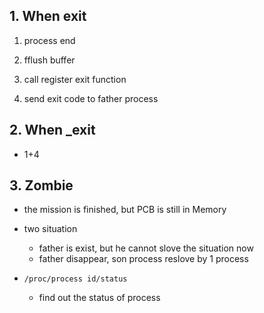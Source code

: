 ## 1. When exit

1. process end

2. fflush buffer

3. call register exit function

4. send exit code to father process

## 2. When \_exit

+ 1+4

## 3. Zombie

+ the mission is finished, but PCB is still in Memory

+ two situation

  + father is exist, but he cannot slove the situation now
  + father disappear, son process reslove by 1 process

+ `/proc/process id/status`

  + find out the status of process
